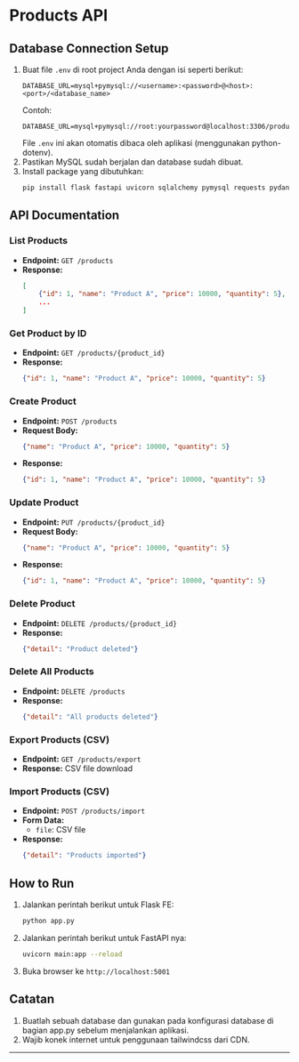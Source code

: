 # Products API

## Database Connection Setup

1. Buat file `.env` di root project Anda dengan isi seperti berikut:
	```env
	DATABASE_URL=mysql+pymysql://<username>:<password>@<host>:<port>/<database_name>
	```
	Contoh:
	```env
	DATABASE_URL=mysql+pymysql://root:yourpassword@localhost:3306/products_db
	```
	File `.env` ini akan otomatis dibaca oleh aplikasi (menggunakan python-dotenv).
2. Pastikan MySQL sudah berjalan dan database sudah dibuat.
3. Install package yang dibutuhkan:
	```bash
	pip install flask fastapi uvicorn sqlalchemy pymysql requests pydantic python-dotenv
	```

## API Documentation

### List Products
- **Endpoint:** `GET /products`
- **Response:**
	```json
	[
		{"id": 1, "name": "Product A", "price": 10000, "quantity": 5},
		...
	]
	```

### Get Product by ID
- **Endpoint:** `GET /products/{product_id}`
- **Response:**
	```json
	{"id": 1, "name": "Product A", "price": 10000, "quantity": 5}
	```

### Create Product
- **Endpoint:** `POST /products`
- **Request Body:**
	```json
	{"name": "Product A", "price": 10000, "quantity": 5}
	```
- **Response:**
	```json
	{"id": 1, "name": "Product A", "price": 10000, "quantity": 5}
	```

### Update Product
- **Endpoint:** `PUT /products/{product_id}`
- **Request Body:**
	```json
	{"name": "Product A", "price": 10000, "quantity": 5}
	```
- **Response:**
	```json
	{"id": 1, "name": "Product A", "price": 10000, "quantity": 5}
	```

### Delete Product
- **Endpoint:** `DELETE /products/{product_id}`
- **Response:**
	```json
	{"detail": "Product deleted"}
	```

### Delete All Products
- **Endpoint:** `DELETE /products`
- **Response:**
	```json
	{"detail": "All products deleted"}
	```

### Export Products (CSV)
- **Endpoint:** `GET /products/export`
- **Response:** CSV file download

### Import Products (CSV)
- **Endpoint:** `POST /products/import`
- **Form Data:**
	- `file`: CSV file
- **Response:**
	```json
	{"detail": "Products imported"}
	```

## How to Run
1. Jalankan perintah berikut untuk Flask FE:
	 ```bash
	 python app.py
	 ```
2. Jalankan perintah berikut untuk FastAPI nya:
    ```bash
    uvicorn main:app --reload
   ```
3. Buka browser ke `http://localhost:5001`

## Catatan
1. Buatlah sebuah database dan gunakan pada konfigurasi database di bagian app.py sebelum menjalankan aplikasi.
2. Wajib konek internet untuk penggunaan tailwindcss dari CDN.
---